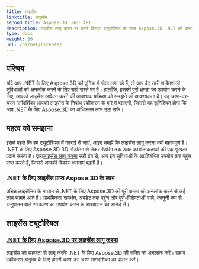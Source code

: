 ```yaml
---
title: लाइसेंस
linktitle: लाइसेंस
second_title: Aspose.3D .NET API
description: लाइसेंस लागू करने पर हमारे विस्तृत ट्यूटोरियल के साथ Aspose.3D .NET की क्षमता को अधिकतम करें। एक निर्बाध एकीकरण प्रक्रिया सुनिश्चित करें और इसकी शक्तिशाली सुविधाओं को अनलॉक करें।
type: docs
weight: 26
url: /hi/net/license/
---
```

## परिचय

यदि आप .NET के लिए Aspose.3D की दुनिया में गोता लगा रहे हैं, तो आप ढेर सारी शक्तिशाली सुविधाओं को अनलॉक करने के लिए सही रास्ते पर हैं। हालाँकि, इसकी पूरी क्षमता का उपयोग करने के लिए, आपको लाइसेंस आवेदन करने की आवश्यक प्रक्रिया को समझने की आवश्यकता है। यह चरण-दर-चरण मार्गदर्शिका आपको लाइसेंस के निर्बाध एकीकरण के बारे में बताएगी, जिससे यह सुनिश्चित होगा कि आप .NET के लिए Aspose.3D का अधिकतम लाभ उठा सकें।

## महत्व को समझना

 इससे पहले कि हम ट्यूटोरियल में गहराई से जाएं, आइए समझें कि लाइसेंस लागू करना क्यों महत्वपूर्ण है। .NET के लिए Aspose.3D 3D मॉडलिंग से लेकर रेंडरिंग तक उन्नत कार्यात्मकताओं की एक श्रृंखला प्रदान करता है। द्वारा[लाइसेंस लागू करना](./apply-license/) सही ढंग से, आप इन सुविधाओं के अप्रतिबंधित उपयोग तक पहुंच प्राप्त करते हैं, जिससे आपकी विकास क्षमताएं बढ़ती हैं।

### .NET के लिए लाइसेंस प्राप्त Aspose.3D के लाभ

उचित लाइसेंसिंग के माध्यम से .NET के लिए Aspose.3D की पूरी क्षमता को अनलॉक करने से कई लाभ सामने आते हैं। प्राथमिकता समर्थन, अपडेट तक पहुंच और पूर्ण-विशेषताओं वाले, कानूनी रूप से अनुपालन वाले संस्करण का उपयोग करने के आश्वासन का आनंद लें।

## लाइसेंस ट्यूटोरियल
### [.NET के लिए Aspose.3D पर लाइसेंस लागू करना](./apply-license/)
लाइसेंस को सहजता से लागू करके .NET के लिए Aspose.3D की शक्ति को अनलॉक करें। सहज एकीकरण अनुभव के लिए हमारी चरण-दर-चरण मार्गदर्शिका का पालन करें।